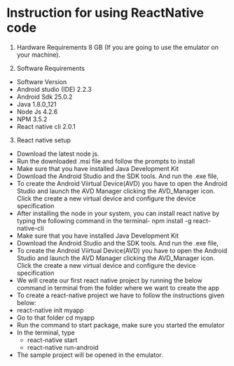 # Instruction for using ReactNative code
1. Hardware Requirements
 8 GB (If you are going to use the emulator on your machine).


2. Software Requirements

*  Software                        Version
*  Android studio (IDE)            2.2.3
*  Android Sdk                     25.0.2
*  Java                            1.8.0_121
*  Node Js                         4.2.6
*  NPM                             3.5.2
* React native cli	              2.0.1
                                
                                
3. React native setup

*	Download  the latest node js.
* Run the downloaded .msi file and follow the prompts to install
*	Make sure that you  have installed Java Development Kit
*	Download the Android Studio and the SDK tools. And run the .exe file,
*	To create the Android Viirtual Device(AVD) you have to open the Android Studio and launch the    AVD Manager clicking the AVD_Manager   icon. Click the create a new virtual device and configure the device specification
*	After installing the node in your system, you can install react native by typing the following command in the terminal-
  npm install -g react-native-cli
*	Make sure that you have installed Java Development Kit
*	Download the Android Studio and the SDK tools. And run the .exe file,
*	To create the Android Viirtual Device(AVD) you have to open the Android Studio and launch the AVD Manager clicking the AVD_Manager       icon. Click the create a new virtual device and configure the device specification
*	We will create our first react native project by running the below command in terminal from the folder where we want to create the       app
*	To create a react-native project we have to follow the instructions given below:
   * react-native init myapp
   * Go to that folder cd myapp
   * Run the command to start package, make sure you started the emulator
   * In the terminal, type 
      * react-native start
      * react-native run-android
*	The sample project will be opened in the emulator.





